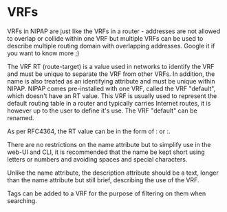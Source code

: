 VRFs
====
VRFs in NIPAP are just like the VRFs in a router - addresses are not allowed to overlap or collide within one VRF but multiple VRFs can be used to describe multiple routing domain with overlapping addresses. Google it if you want to know more ;)

The VRF RT (route-target) is a value used in networks to identify the VRF and must be unique to separate the VRF from other VRFs. In addition, the name is also treated as an identifying attribute and must be unique within NIPAP. NIPAP comes pre-installed with one VRF, called the VRF "default", which doesn't have an RT value. This VRF is usually used to represent the default routing table in a router and typically carries Internet routes, it is however up to the user to define it's use. The VRF "default" can be renamed.

As per RFC4364, the RT value can be in the form of <ASN>:<ID> or <IP>:<ID>.

There are no restrictions on the name attribute but to simplify use in the web-UI and CLI, it is recommended that the name be kept short  using letters or numbers and avoiding spaces and special characters.

Unlike the name attribute, the description attribute should be a text, longer than the name attribute but still brief, describing the use of the VRF.

Tags can be added to a VRF for the purpose of filtering on them when searching.
